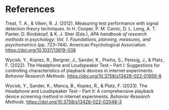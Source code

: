 # References

Treat, T. A., & Viken, R. J. (2012). Measuring test performance with
signal detection theory techniques. In H. Cooper, P. M. Camic, D. L.
Long, A. T. Panter, D. Rindskopf, & K. J. Sher (Eds.), *APA handbook of
research methods in psychology: Vol. 1. Foundations, planning, measures,
and psychometrics* (pp. 723–744). American Psychological Association.
<https://doi.org/10.1037/13619-038>

Wycisk, Y., Kopiez, R., Bergner, J., Sander, K., Preihs, S., Peissig,
J., & Platz, F. (2022). The Headphone and Loudspeaker Test – Part I:
Suggestions for controlling characteristics of playback devices in
internet experiments. *Behavior Research Methods*.
<https://doi.org/10.3758/s13428-022-01859-8>

Wycisk, Y., Sander, K., Manca, B., Kopiez, R., & Platz, F. (2023). The
Headphone and Loudspeaker Test – Part II: A comprehensive playback
device screening method in internet experiments. *Behavior Research
Methods*. <https://doi.org/10.3758/s13428-022-02048-3>
